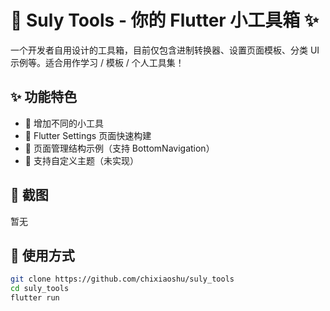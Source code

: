 # 📱 Suly Tools - 你的 Flutter 小工具箱 ✨

一个开发者自用设计的工具箱，目前仅包含进制转换器、设置页面模板、分类 UI 示例等。适合用作学习 / 模板 / 个人工具集！

## ✨ 功能特色

- 🔢 增加不同的小工具
- 🧰 Flutter Settings 页面快速构建
- 📁 页面管理结构示例（支持 BottomNavigation）
- 🌈 支持自定义主题（未实现）

## 📸 截图

暂无

## 🚀 使用方式

```bash
git clone https://github.com/chixiaoshu/suly_tools
cd suly_tools
flutter run
```
